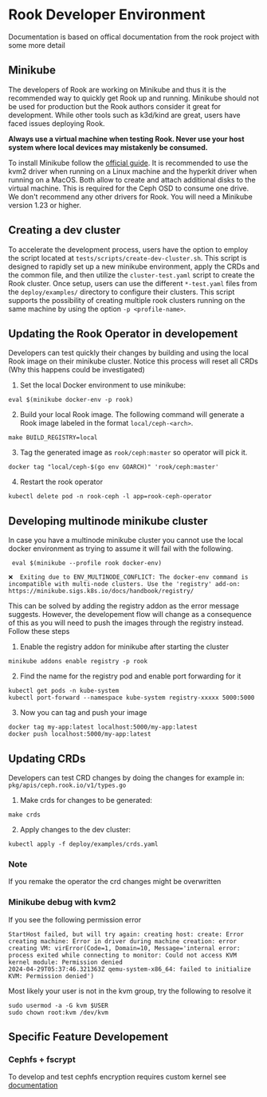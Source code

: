 
# Rook Developer Environment

Documentation is based on offical documentation from the rook project with some more detail

## Minikube

The developers of Rook are working on Minikube and thus it is the recommended way to quickly get
Rook up and running. Minikube should not be used for production but the Rook authors
consider it great for development. While other tools such as k3d/kind are great, users have faced
issues deploying Rook.

**Always use a virtual machine when testing Rook. Never use your host system where local devices may mistakenly be consumed.**

To install Minikube follow the [official
guide](https://minikube.sigs.k8s.io/docs/start/). It is recommended to use the
kvm2 driver when running on a Linux machine and the hyperkit driver when running on a MacOS. Both
allow to create and attach additional disks to the virtual machine. This is required for the Ceph
OSD to consume one drive.  We don't recommend any other drivers for Rook. You will need a Minikube
version 1.23 or higher.

## Creating a dev cluster

To accelerate the development process, users have the option to employ the script located
at `tests/scripts/create-dev-cluster.sh`. This script is designed to rapidly set
up a new minikube environment, apply the CRDs and the common file, and then utilize the
`cluster-test.yaml` script to create the Rook cluster. Once setup, users can use the different `*-test.yaml`
files from the `deploy/examples/` directory to configure their clusters. This script supports
the possibility of creating multiple rook clusters running on the same machine by using the option
`-p <profile-name>`.


## Updating the Rook Operator in developement

Developers can test quickly their changes by building and using the local Rook image
on their minikube cluster. Notice this process will reset all CRDs (Why this happens
could be investigated)

1) Set the local Docker environment to use minikube:

```console
eval $(minikube docker-env -p rook)
```

2) Build your local Rook image. The following command will generate a Rook image
labeled in the format `local/ceph-<arch>`.

```console
make BUILD_REGISTRY=local
```

3) Tag the generated image as `rook/ceph:master` so operator will pick it.

```console
docker tag "local/ceph-$(go env GOARCH)" 'rook/ceph:master'
```

4) Restart the rook operator

```console
kubectl delete pod -n rook-ceph -l app=rook-ceph-operator
```

## Developing multinode minikube cluster

In case you have a multinode minikube cluster you cannot use the local docker environment
as trying to assume it will fail with the following.

```console
 eval $(minikube --profile rook docker-env)

❌  Exiting due to ENV_MULTINODE_CONFLICT: The docker-env command is incompatible with multi-node clusters. Use the 'registry' add-on: https://minikube.sigs.k8s.io/docs/handbook/registry/

```

This can be solved by adding the registry addon as the error message suggests.
However, the developement flow will change as a consequence of this as you will need to push
the images through the registry instead. Follow these steps

1) Enable the registry addon for minikube after starting the cluster

```console
minikube addons enable registry -p rook
```

2) Find the name for the registry pod and enable port forwarding for it

```console
kubectl get pods -n kube-system
kubectl port-forward --namespace kube-system registry-xxxxx 5000:5000
```

3) Now you can tag and push your image

```console
docker tag my-app:latest localhost:5000/my-app:latest
docker push localhost:5000/my-app:latest
```


## Updating CRDs

Developers can test CRD changes by doing the changes for example in:
`pkg/apis/ceph.rook.io/v1/types.go`

1) Make crds for changes to be generated:

```console
make crds
```

2) Apply changes to the dev cluster:

```console
kubectl apply -f deploy/examples/crds.yaml
```

### Note
If you remake the operator the crd changes might be overwritten

### Minikube debug with kvm2

If you see the following permission error

```console
StartHost failed, but will try again: creating host: create: Error creating machine: Error in driver during machine creation: error creating VM: virError(Code=1, Domain=10, Message='internal error: process exited while connecting to monitor: Could not access KVM kernel module: Permission denied
2024-04-29T05:37:46.321363Z qemu-system-x86_64: failed to initialize KVM: Permission denied')
```

Most likely your user is not in the kvm group, try the following to resolve it

```console
sudo usermod -a -G kvm $USER
sudo chown root:kvm /dev/kvm
```

## Specific Feature Developement

### Cephfs + fscrypt

To develop and test cephfs encryption requires custom kernel see
[documentation](fscrypt-dev/developement.md)
